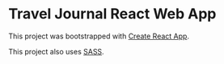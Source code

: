 # Travel Journal React Web App

This project was bootstrapped with [Create React App](https://github.com/facebook/create-react-app).

This project also uses [SASS](https://sass-lang.com/). 